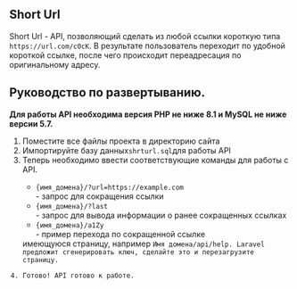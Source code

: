 ## Short Url

<p>Short Url - API, позволяющий сделать из любой ссылки короткую типа <code>https://url.com/c0cK</code>.
В результате пользователь переходит по удобной короткой ссылке, после чего происходит переадресация по оригинальному адресу.</b></p>

## Руководство по развертыванию.

<p><strong>Для работы API необходима версия PHP не ниже 8.1 и MySQL не ниже версии 5.7.</strong></p>

<ol>
  <li>Поместите все файлы проекта в директорию сайта</li>
  <li>Импортируйте базу данных<code>shrturl.sql</code>для работы API</li>
  <li>Теперь необходимо ввести соответствующие команды для работы с API.</li>
  <ul>
    <li><code>{имя_домена}/?url=https://example.com</code></li> - запрос для сокращения ссылки
    <li><code>{имя_домена}/?last</code></li> - запрос для вывода информации о ранее сокращенных ссылках
    <li><code>{имя_домена}/a1Zy</code></li> - пример перехода по сокращенной ссылке
  </ul>
  имеющуюся страницу, например <code>Имя домена/api/help. Laravel предложит сгенерировать ключ, сделайте это и перезагрузите страницу.</li>
  <li>Готово! API готово к работе.</li>
</ol>
